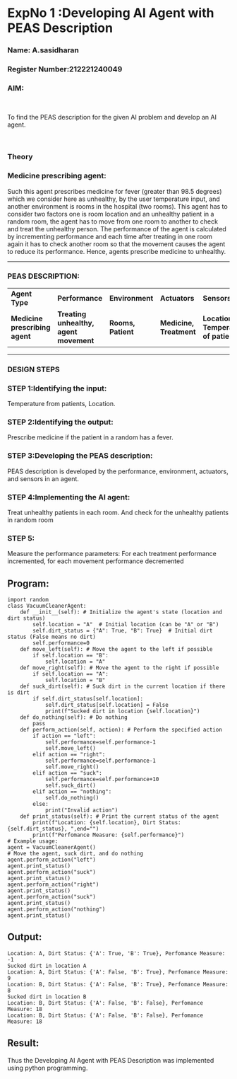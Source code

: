 <h1>ExpNo 1 :Developing AI Agent with PEAS Description</h1>
<h3>Name: A.sasidharan
<h3>Register Number:212221240049


<h3>AIM:</h3>
<br>
<p>To find the PEAS description for the given AI problem and develop an AI agent.</p>
<br>
<h3>Theory</h3>
<h3>Medicine prescribing agent:</h3>
<p>Such this agent prescribes medicine for fever (greater than 98.5 degrees) which we consider here as unhealthy, by the user temperature input, and another environment is rooms in the hospital (two rooms). This agent has to consider two factors one is room location and an unhealthy patient in a random room, the agent has to move from one room to another to check and treat the unhealthy person. The performance of the agent is calculated by incrementing performance and each time after treating in one room again it has to check another room so that the movement causes the agent to reduce its performance. Hence, agents prescribe medicine to unhealthy.</p>
<hr>
<h3>PEAS DESCRIPTION:</h3>
<table>
  <tr>
    <td><strong>Agent Type</strong></td>
    <td><strong>Performance</strong></td>
     <td><strong>Environment</strong></td>
    <td><strong>Actuators</strong></td>
    <td><strong>Sensors</strong></td>
  </tr>
    <tr>
    <td><strong>Medicine prescribing agent</strong></td>
    <td><strong>Treating unhealthy, agent movement</strong></td>
     <td><strong>Rooms, Patient</strong></td>
    <td><strong>Medicine, Treatment</strong></td>
    <td><strong>Location, Temperature of patient</strong></td>
  </tr>
</table>
<hr>
<H3>DESIGN STEPS</H3>
<h3>STEP 1:Identifying the input:</h3>
<p>Temperature from patients, Location.</p>
<h3>STEP 2:Identifying the output:</h3>
<p>Prescribe medicine if the patient in a random has a fever.</p>
<h3>STEP 3:Developing the PEAS description:</h3>
<p>PEAS description is developed by the performance, environment, actuators, and sensors in an agent.</p>
<h3>STEP 4:Implementing the AI agent:</h3>
<p>Treat unhealthy patients in each room. And check for the unhealthy patients in random room</p>
<h3>STEP 5:</h3>
<p>Measure the performance parameters: For each treatment performance incremented, for each movement performance decremented</p>

## Program:
~~~
import random
class VacuumCleanerAgent:
    def __init__(self): # Initialize the agent's state (location and dirt status)
        self.location = "A"  # Initial location (can be "A" or "B")
        self.dirt_status = {"A": True, "B": True}  # Initial dirt status (False means no dirt)
        self.performance=0
    def move_left(self): # Move the agent to the left if possible
        if self.location == "B":
            self.location = "A"
    def move_right(self): # Move the agent to the right if possible
        if self.location == "A":
            self.location = "B"
    def suck_dirt(self): # Suck dirt in the current location if there is dirt
        if self.dirt_status[self.location]:
            self.dirt_status[self.location] = False
            print(f"Sucked dirt in location {self.location}")
    def do_nothing(self): # Do nothing
        pass
    def perform_action(self, action): # Perform the specified action
        if action == "left":
            self.performance=self.performance-1
            self.move_left()
        elif action == "right":
            self.performance=self.performance-1
            self.move_right()
        elif action == "suck":
            self.performance=self.performance+10
            self.suck_dirt()
        elif action == "nothing":
            self.do_nothing()
        else:
            print("Invalid action")
    def print_status(self): # Print the current status of the agent
        print(f"Location: {self.location}, Dirt Status: {self.dirt_status}, ",end="")
        print(f"Perfomance Measure: {self.performance}")
# Example usage:
agent = VacuumCleanerAgent()
# Move the agent, suck dirt, and do nothing
agent.perform_action("left")
agent.print_status()
agent.perform_action("suck")
agent.print_status()
agent.perform_action("right")
agent.print_status()
agent.perform_action("suck")
agent.print_status()
agent.perform_action("nothing")
agent.print_status()
~~~

## Output:
~~~
Location: A, Dirt Status: {'A': True, 'B': True}, Perfomance Measure: -1         
Sucked dirt in location A
Location: A, Dirt Status: {'A': False, 'B': True}, Perfomance Measure: 9
Location: B, Dirt Status: {'A': False, 'B': True}, Perfomance Measure: 8
Sucked dirt in location B
Location: B, Dirt Status: {'A': False, 'B': False}, Perfomance Measure: 18
Location: B, Dirt Status: {'A': False, 'B': False}, Perfomance Measure: 18 
~~~
## Result:
Thus the Developing AI Agent with PEAS Description was implemented using python programming.
